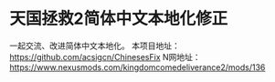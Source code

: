 # 天国拯救2简体中文本地化修正
一起交流、改进简体中文本地化。
本项目地址：https://github.com/acsigcn/ChinesesFix
N网地址：https://www.nexusmods.com/kingdomcomedeliverance2/mods/136
